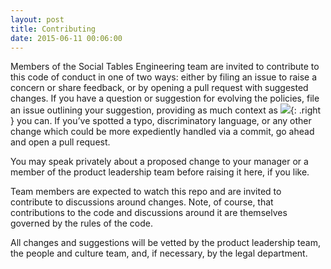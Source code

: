 ```yaml
---
layout: post
title: Contributing
date: 2015-06-11 00:06:00
---
```


Members of the Social Tables Engineering team are invited to contribute to this code of conduct in one of two ways: either by filing an issue to raise a concern or share feedback, or by opening a pull request with suggested changes. If you have a question or suggestion for evolving the policies, file an issue outlining your suggestion, providing as much context as ![](/images/megaphone.png){: .right }
you can. If you’ve spotted a typo, discriminatory language, or any other change which could be more expediently handled via a commit, go ahead and open a pull request. 

You may speak privately about a proposed change to your manager or a member of the product leadership team before raising it here, if you like.

Team members are expected to watch this repo and are invited to contribute to discussions around changes. Note, of course, that contributions to the code and discussions around it are themselves governed by the rules of the code.

All changes and suggestions will be vetted by the product leadership team, the people and culture team, and, if necessary, by the legal department.
